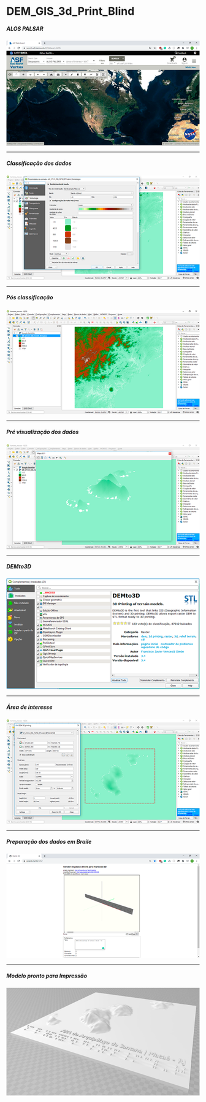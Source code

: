 # DEM_GIS_3d_Print_Blind
 
##### ALOS PALSAR

![](https://raw.githubusercontent.com/danielfbrg/DEM_GIS_3d_Print_Blind/master/img/alos%20site.png)
_______

##### Classificação dos dados 

![](https://raw.githubusercontent.com/danielfbrg/DEM_GIS_3d_Print_Blind/master/img/propriedades_classificacao.png)
_______

##### Pós classificação

![](https://raw.githubusercontent.com/danielfbrg/DEM_GIS_3d_Print_Blind/master/img/raster_classificado.png)
_______

##### Pré visualização dos dados

![](https://raw.githubusercontent.com/danielfbrg/DEM_GIS_3d_Print_Blind/master/img/qgis_3d%20view.png)
_______

##### DEMto3D

![](https://raw.githubusercontent.com/danielfbrg/DEM_GIS_3d_Print_Blind/master/img/dem_to3D.png)
_______

##### Área de interesse 

![](https://raw.githubusercontent.com/danielfbrg/DEM_GIS_3d_Print_Blind/master/img/plugin.png)
_______

##### Preparação dos dados em Braile

![](https://raw.githubusercontent.com/danielfbrg/DEM_GIS_3d_Print_Blind/master/img/site_braile.png)
_______

##### Modelo pronto para Impressão 

![](https://raw.githubusercontent.com/danielfbrg/DEM_GIS_3d_Print_Blind/master/img/ilha%20santana%20braile%20model%20pronto.png)
